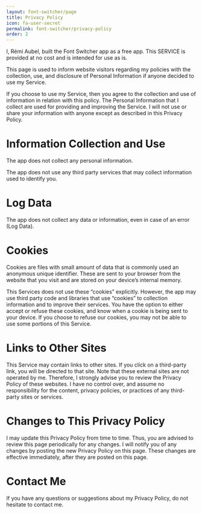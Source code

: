 ```yaml
---
layout: font-switcher/page
title: Privacy Policy
icon: fa-user-secret
permalink: font-switcher/privacy-policy
order: 2
---
```

I, Rémi Aubel, built the Font Switcher app as a free app. This SERVICE is provided at no cost and is intended for use as is.

This page is used to inform website visitors regarding my policies with the collection, use, and disclosure of Personal Information if anyone decided to use my Service.

If you choose to use my Service, then you agree to the collection and use of information in relation with this policy. The Personal Information that I collect are used for providing and improving the Service. I will not use or share your information with anyone except as described in this Privacy Policy.

# Information Collection and Use

The app does not collect any personal information.

The app does not use any third party services that may collect information used to identify you.

# Log Data

The app does not collect any data or information, even in case of an error (Log Data).

# Cookies

Cookies are files with small amount of data that is commonly used an anonymous unique identifier. These are sent to your browser from the website that you visit and are stored on your device’s internal memory.

This Services does not use these “cookies” explicitly. However, the app may use third party code and libraries that use “cookies” to collection information and to improve their services. You have the option to either accept or refuse these cookies, and know when a cookie is being sent to your device. If you choose to refuse our cookies, you may not be able to use some portions of this Service.

# Links to Other Sites

This Service may contain links to other sites. If you click on a third-party link, you will be directed to that site. Note that these external sites are not operated by me. Therefore, I strongly advise you to review the Privacy Policy of these websites. I have no control over, and assume no responsibility for the content, privacy policies, or practices of any third-party sites or services.

# Changes to This Privacy Policy

I may update this Privacy Policy from time to time. Thus, you are advised to review this page periodically for any changes. I will notify you of any changes by posting the new Privacy Policy on this page. These changes are effective immediately, after they are posted on this page.

# Contact Me

If you have any questions or suggestions about my Privacy Policy, do not hesitate to contact me.
